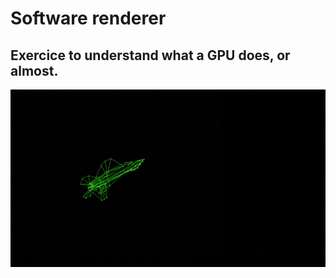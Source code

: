 # Software renderer

## Exercice to understand what a GPU does, or almost.

![screen1](screenshots/renderer.gif?raw=true "Software renderer")